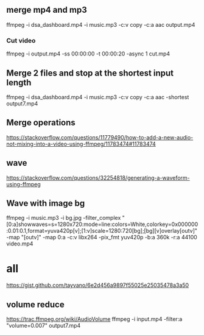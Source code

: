 ## merge mp4 and mp3
ffmpeg -i dsa_dashboard.mp4 -i music.mp3 -c:v copy -c:a aac output.mp4


### Cut video
ffmpeg -i output.mp4 -ss 00:00:00 -t 00:00:20 -async 1 cut.mp4

## Merge 2 files and stop at the shortest input length
ffmpeg -i dsa_dashboard.mp4 -i music.mp3  -c:v copy -c:a aac -shortest output7.mp4


## Merge operations
https://stackoverflow.com/questions/11779490/how-to-add-a-new-audio-not-mixing-into-a-video-using-ffmpeg/11783474#11783474


## wave
https://stackoverflow.com/questions/32254818/generating-a-waveform-using-ffmpeg


## Wave with image bg
ffmpeg -i music.mp3 -i bg.jpg -filter_complex "[0:a]showwaves=s=1280x720:mode=line:colors=White,colorkey=0x000000:0.01:0.1,format=yuva420p[v];[1:v]scale=1280:720[bg];[bg][v]overlay[outv]" -map "[outv]" -map 0:a -c:v libx264 -pix_fmt yuv420p -b:a 360k -r:a 44100 video.mp4

# all
https://gist.github.com/tayvano/6e2d456a9897f55025e25035478a3a50


## volume reduce
https://trac.ffmpeg.org/wiki/AudioVolume
ffmpeg -i input.mp4 -filter:a "volume=0.007" output7.mp4
